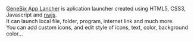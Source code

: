 <a href="http://genesix.eu/project/gene6al/">GeneSix App Lancher</a> is aplication launcher created using HTML5, CSS3, Javascript and <a href="http://nwjs.io/">nwjs</a>.<br>
It can launch local file, folder, program, internet link and much more.<br>
You can add custom icons, and edit style of icons, text, color, background color...
